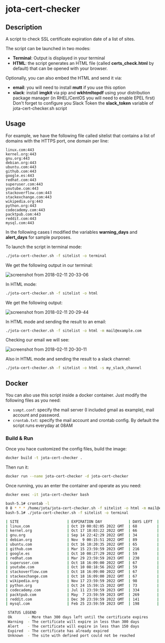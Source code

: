 # jota-cert-checker

## Description

A script to check SSL certificate expiration date of a list of sites.

The script can be launched in two modes:

* **Terminal**: Output is displayed in your terminal
* **HTML**: the script generates an HTML file (called **certs_check.html** by default) that can be opened with your browser. 

Optionally, you can also embed the HTML and send it via:

* **email**: you will need to install **mutt** if you use this option
* **slack**: install **imgkit** via pip and **wkhtmltopdf** using your distribution package manager (in RHEL/CentOS you will need to enable EPEL first) Don't forget to configure you Slack Token the **slack_token** variable of jota-cert-checker.sh script

## Usage

For example, we have the following file called sitelist that contains a list of domains with the HTTPS port, one domain per line:

```
linux.com:443
kernel.org:443
gnu.org:443
debian.org:443
ubuntu.com:443
github.com:443
google.es:443
redhat.com:443
superuser.com:443
youtube.com:443
stackoverflow.com:443
stackexchange.com:443
wikipedia.org:443
python.org:443
codecademy.com:443
packtpub.com:443
reddit.com:443
mysql.com:443
```

In the following cases I modified the variables **warning_days** and **alert_days** for sample purposes. 

To launch the script in terminal mode:
```bash
./jota-cert-checker.sh -f sitelist -o terminal
```
We get the following output in our terminal:

![screenshot from 2018-02-11 20-33-06](https://user-images.githubusercontent.com/12804701/36077449-5f85d338-0f6b-11e8-991d-1ffef916d4b6.png)

In HTML mode:
```bash
./jota-cert-checker.sh -f sitelist -o html
```
We get the following output:

![screenshot from 2018-02-11 20-29-44](https://user-images.githubusercontent.com/12804701/36077452-6c282e4c-0f6b-11e8-966b-f3d863298586.png)

In HTML mode and sending the result to an email:
```bash
./jota-cert-checker.sh -f sitelist -o html -m mail@example.com
```
Checking our email we will see:

![screenshot from 2018-02-11 20-30-11](https://user-images.githubusercontent.com/12804701/36078161-891bb566-0f73-11e8-984c-1cd65127a8e4.png)

Also in HTML mode and sending the result to a slack channel:
```bash
./jota-cert-checker.sh -f sitelist -o html -s my_slack_channel
```

## Docker
You can also use this script inside a docker container. Just modify the following files as you need:

* `ssmpt.conf`: specify the mail server (I included gmail as example), mail account and password.
* `crontab.txt`: specify the mail account and crontab config. By default the script runs everyday at 08AM

### Build & Run

Once you hace customized the config files, build the image:
```bash
docker build -t jota-cert-checker .
```
Then run it:
```bash
docker run --name jota-cert-checker -d jota-cert-checker
```
Once running, you an enter the container and operate as you need:
```bash
docker exec -it jota-cert-checker bash
```
```bash
bash-5.1# crontab -l
0 8 * * * /home/jota/jota-cert-checker.sh -f sitelist -o html -m mail@example.com
bash-5.1# ./jota-cert-checker.sh -f sitelist -o terminal

| SITE                      | EXPIRATION DAY            | DAYS LEFT  | STATUS   
| linux.com                 | Oct 19 00:02:05 2022 GMT  | 68         | Alert    
| kernel.org                | Oct 17 18:03:22 2022 GMT  | 66         | Alert    
| gnu.org                   | Sep 14 22:42:29 2022 GMT  | 34         | Alert    
| debian.org                | Nov  9 00:15:51 2022 GMT  | 89         | Alert    
| ubuntu.com                | Oct 16 10:20:35 2022 GMT  | 65         | Alert    
| github.com                | Mar 15 23:59:59 2023 GMT  | 216        | Warning  
| google.es                 | Oct 10 08:27:29 2022 GMT  | 59         | Alert    
| redhat.com                | Mar 29 23:59:59 2023 GMT  | 230        | Warning  
| superuser.com             | Oct 18 16:09:00 2022 GMT  | 67         | Alert    
| youtube.com               | Oct 10 08:18:56 2022 GMT  | 59         | Alert    
| stackoverflow.com         | Oct 18 16:09:00 2022 GMT  | 67         | Alert    
| stackexchange.com         | Oct 18 16:09:00 2022 GMT  | 67         | Alert    
| wikipedia.org             | Nov 17 23:59:59 2022 GMT  | 98         | Alert    
| python.org                | Oct 24 15:59:15 2022 GMT  | 73         | Alert    
| codecademy.com            | Jul 11 23:59:59 2023 GMT  | 334        | Ok       
| packtpub.com              | May  7 23:59:59 2023 GMT  | 269        | Warning  
| reddit.com                | Dec 30 23:59:59 2022 GMT  | 141        | Alert    
| mysql.com                 | Feb 25 23:59:59 2023 GMT  | 198        | Warning  

 STATUS LEGEND
 Ok       - More than 300 days left until the certificate expires
 Warning  - The certificate will expire in less than 300 days
 Alert    - The certificate will expire in less than 150 days
 Expired  - The certificate has already expired
 Unknown  - The site with defined port could not be reached
```